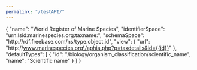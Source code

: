 ```yaml
---
permalink: "/testAPI/"
---
```

{
  "name": "World Register of Marine Species",
  "identifierSpace": "urn:lsid:marinespecies.org:taxname:",
  "schemaSpace": "http:\/\/rdf.freebase.com\/ns\/type.object.id",
  "view": {
    "url": "http:\/\/www.marinespecies.org\/aphia.php?p=taxdetails&id={{id}}"
  },
  "defaultTypes": [
    {
      "id": "\/biology\/organism_classification\/scientific_name",
      "name": "Scientific name"
    }
  ]
}